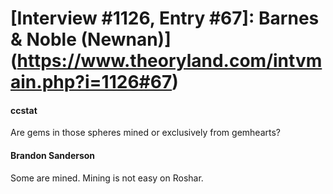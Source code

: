 # [Interview #1126, Entry #67]: Barnes & Noble (Newnan)](https://www.theoryland.com/intvmain.php?i=1126#67)

#### ccstat

Are gems in those spheres mined or exclusively from gemhearts?

#### Brandon Sanderson

Some are mined. Mining is not easy on Roshar.

